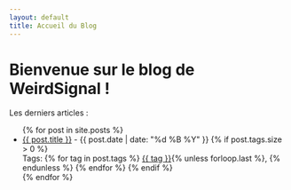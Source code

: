 ```yaml
---
layout: default
title: Accueil du Blog
---
```


# Bienvenue sur le blog de WeirdSignal !

Les derniers articles :

<ul>
{% for post in site.posts %}
  <li>
    <a href="{{ post.url | relative_url }}">{{ post.title }}</a> - {{ post.date | date: "%d %B %Y" }}
    {% if post.tags.size > 0 %}
      <br>Tags: 
      {% for tag in post.tags %}
        <a href="/tags/#{{ tag | slugify }}">{{ tag }}</a>{% unless forloop.last %}, {% endunless %}
      {% endfor %}
    {% endif %}
  </li>
{% endfor %}
</ul>
